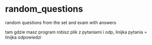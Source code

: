 # random_questions
random questions from the set and exam with answers

tam gdzie masz program robisz plik z pytaniami i odp, linijka pytania = linijka odpowiedzi
